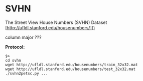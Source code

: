 # SVHN

The Street View House Numbers (SVHN) Dataset
[http://ufldl.stanford.edu/housenumbers/]()

column major ???

**Protocol:**

```
$>
cd svhn
wget http://ufldl.stanford.edu/housenumbers/train_32x32.mat
wget http://ufldl.stanford.edu/housenumbers/test_32x32.mat
./svhn2petsc.py ...
```


